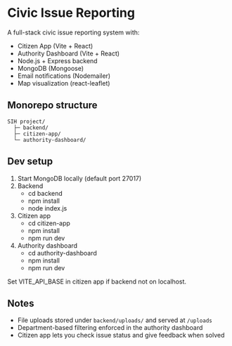 # Civic Issue Reporting

A full-stack civic issue reporting system with:

- Citizen App (Vite + React)
- Authority Dashboard (Vite + React)
- Node.js + Express backend
- MongoDB (Mongoose)
- Email notifications (Nodemailer)
- Map visualization (react-leaflet)

## Monorepo structure

```
SIH project/
  ├─ backend/
  ├─ citizen-app/
  └─ authority-dashboard/
```

## Dev setup

1. Start MongoDB locally (default port 27017)
2. Backend
   - cd backend
   - npm install
   - node index.js
3. Citizen app
   - cd citizen-app
   - npm install
   - npm run dev
4. Authority dashboard
   - cd authority-dashboard
   - npm install
   - npm run dev

Set VITE_API_BASE in citizen app if backend not on localhost.

## Notes
- File uploads stored under `backend/uploads/` and served at `/uploads`
- Department-based filtering enforced in the authority dashboard
- Citizen app lets you check issue status and give feedback when solved
